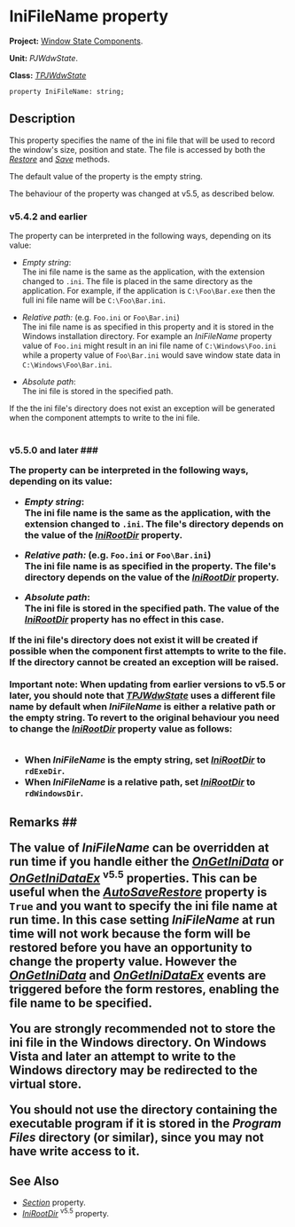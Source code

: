<a href='Hidden comment: 
$Rev$
$Date$
'></a>

# IniFileName property #

**Project:** [Window State Components](WindowStateComponents.md).

**Unit:** _PJWdwState_.

**Class:** _[TPJWdwState](TPJWdwState.md)_

```
property IniFileName: string;
```

## Description ##

This property specifies the name of the ini file that will be used to record the window's size, position and state. The file is accessed by both the _[Restore](TPJWdwStateRestore.md)_ and _[Save](TPJWdwStateSave.md)_ methods.

The default value of the property is the empty string.

The behaviour of the property was changed at v5.5, as described below.

### v5.4.2 and earlier ###

The property can be interpreted in the following ways, depending on its value:

  * _Empty string_: <br>The ini file name is the same as the application, with the extension changed to <code>.ini</code>. The file is placed in the same directory as the application. For example, if the application is <code>C:\Foo\Bar.exe</code> then the full ini file name will be <code>C:\Foo\Bar.ini</code>.</li></ul>

<ul><li><i>Relative path:</i> (e.g. <code>Foo.ini</code> or <code>Foo\Bar.ini</code>)<br>The ini file name is as specified in this property and it is stored in the Windows installation directory. For example an <i>IniFileName</i> property value of <code>Foo.ini</code> might result in an ini file name of <code>C:\Windows\Foo.ini</code> while a property value of <code>Foo\Bar.ini</code> would save window state data in <code>C:\Windows\Foo\Bar.ini</code>.</li></ul>

  * _Absolute path_:<br>The ini file is stored in the specified path.</li></ul>

If the the ini file's directory does not exist an exception will be generated when the component attempts to write to the ini file.<br>
<br>
<h3>v5.5.0 and later ###

The property can be interpreted in the following ways, depending on its value:

  * _Empty string_:<br>The ini file name is the same as the application, with the extension changed to <code>.ini</code>. The file's directory depends on the value of the <i><a href='TPJWdwStateIniRootDir.md'>IniRootDir</a></i> property.</li></ul>

<ul><li><i>Relative path:</i> (e.g. <code>Foo.ini</code> or <code>Foo\Bar.ini</code>)<br>The ini file name is as specified in the property. The file's directory depends on the value of the <i><a href='TPJWdwStateIniRootDir.md'>IniRootDir</a></i> property.</li></ul>

  * _Absolute path_:<br>The ini file is stored in the specified path. The value of the <i><a href='TPJWdwStateIniRootDir.md'>IniRootDir</a></i> property has no effect in this case.</li></ul>

If the ini file's directory does not exist it will be created if possible when the component first attempts to write to the file. If the directory cannot be created an exception will be raised.<br>
<br>
<b>Important note:</b> When updating from earlier versions to v5.5 or later, you should note that <i><a href='TPJWdwState.md'>TPJWdwState</a></i> uses a different file name by default when <i>IniFileName</i> is either a relative path or the empty string. To revert to the original behaviour you need to change the <i><a href='TPJWdwStateIniRootDir.md'>IniRootDir</a></i> property value as follows:<br>
<br>
<ul><li>When <i>IniFileName</i> is the empty string, set <i><a href='TPJWdwStateIniRootDir.md'>IniRootDir</a></i> to <code>rdExeDir</code>.<br>
</li><li>When <i>IniFileName</i> is a relative path, set <i><a href='TPJWdwStateIniRootDir.md'>IniRootDir</a></i> to <code>rdWindowsDir</code>.</li></ul>

<h2>Remarks ##

The value of _IniFileName_ can be overridden at run time if you handle either the _[OnGetIniData](TPJWdwStateOnGetIniData.md)_ or _[OnGetIniDataEx](TPJWdwStateOnGetIniDataEx.md)_ <sup>v5.5</sup> properties. This can be useful when the _[AutoSaveRestore](TPJCustomWdwStateAutoSaveRestore.md)_ property is `True` and you want to specify the ini file name at run time. In this case setting _IniFileName_ at run time will not work because the form will be restored before you have an opportunity to change the property value. However the _[OnGetIniData](TPJWdwStateOnGetIniData.md)_ and _[OnGetIniDataEx](TPJWdwStateOnGetIniDataEx.md)_ events are triggered before the form restores, enabling the file name to be specified.

You are strongly recommended **not** to store the ini file in the Windows directory. On Windows Vista and later an attempt to write to the Windows directory may be redirected to the virtual store.

You should not use the directory containing the executable program if it is stored in the _Program Files_ directory (or similar), since you may not have write access to it.

## See Also ##

  * _[Section](TPJWdwStateSection.md)_ property.
  * _[IniRootDir](TPJWdwStateIniRootDir.md)_ <sup>v5.5</sup> property.
